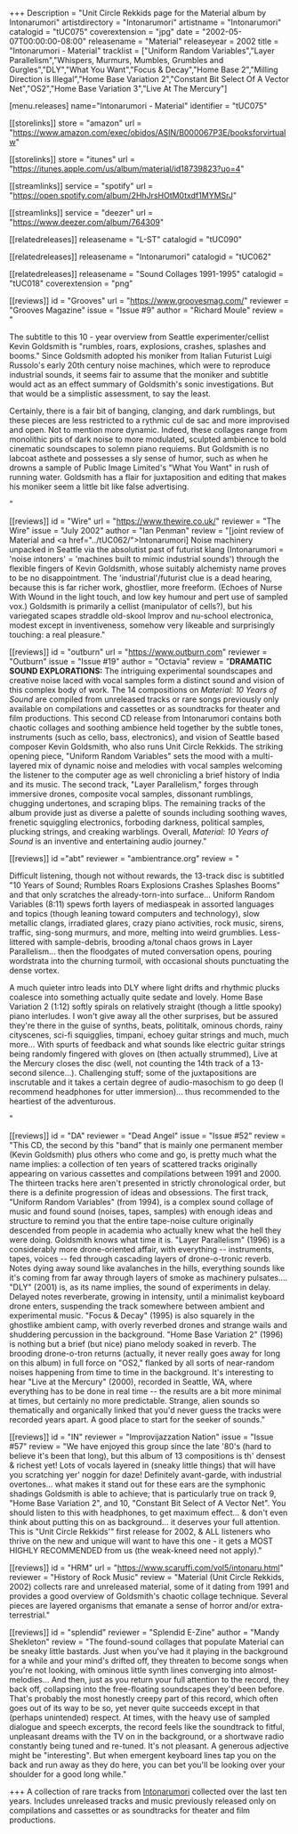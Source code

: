 +++
Description = "Unit Circle Rekkids page for the Material album by Intonarumori"
artistdirectory = "Intonarumori"
artistname = "Intonarumori"
catalogid = "tUC075"
coverextension = "jpg"
date = "2002-05-07T00:00:00-08:00"
releasename = "Material"
releaseyear = 2002
title = "Intonarumori - Material"
tracklist = ["Uniform Random Variables","Layer Parallelism","Whispers, Murmurs, Mumbles, Grumbles and Gurgles","DLY","What You Want","Focus & Decay","Home Base 2","Milling Direction is Illegal","Home Base Variation 2","Constant Bit Select Of A Vector Net","OS2","Home Base Variation 3","Live At The Mercury"]

[menu.releases]
	name="Intonarumori - Material"
	identifier = "tUC075"

[[storelinks]]
	store = "amazon"
	url = "https://www.amazon.com/exec/obidos/ASIN/B000067P3E/booksforvirtualw"

[[storelinks]]
	store = "itunes"
	url = "https://itunes.apple.com/us/album/material/id18739823?uo=4"

[[streamlinks]]
	service = "spotify"
	url = "https://open.spotify.com/album/2HhJrsHOtM0txdf1MYMSrJ"

[[streamlinks]]
	service = "deezer"
	url = "https://www.deezer.com/album/764309"


[[relatedreleases]]
	releasename = "L-ST"
	catalogid = "tUC090"

[[relatedreleases]]
	releasename = "Intonarumori"
	catalogid = "tUC062"

[[relatedreleases]]
	releasename = "Sound Collages 1991-1995"
	catalogid = "tUC018"
	coverextension = "png"


[[reviews]]
	id = "Grooves"
	url = "https://www.groovesmag.com/"
	reviewer = "Grooves Magazine"
	issue = "Issue #9"
    author = "Richard Moule"
	review = "<p>The subtitle to this 10 - year overview from Seattle experimenter/cellist Kevin Goldsmith is &quot;rumbles, roars, explosions, crashes, splashes and booms.&quot; Since Goldsmith adopted his moniker from Italian Futurist Luigi Russolo's early 20th century noise machines, which were to reproduce industrial sounds, it seems fair to assume that the moniker and subtitle would act as an effect summary of Goldsmith's sonic investigations. But that would be a simplistic assessment, to say the least.</p> <p>Certainly, there is a fair bit of banging, clanging, and dark rumblings, but these pieces are less restricted to a rythmic cul de sac and more improvised and open. Not to mention more dynamic. Indeed, these collages range from monolithic pits of dark noise to more modulated, sculpted ambience to bold cinematic soundscapes to solemn piano requiems. But Goldsmith is no labcoat asthete and possesses a sly sense of humor, such as when he drowns a sample of Public Image Limited's &quot;What You Want&quot; in rush of running water. Goldsmith has a flair for juxtaposition and editing that makes his moniker seem a little bit like false advertising.</p>"

[[reviews]]
	id = "Wire"
	url = "https://www.thewire.co.uk/"
	reviewer = "The Wire"
	issue = "July 2002"
    author = "Ian Penman"
	review = "[joint review of Material and <a href=\"../tUC062/\">Intonarumori</a>] Noise machinery unpacked in Seattle via the absolutist past of futurist klang (Intonarumori = 'noise intoners' = 'machines built to mimic industrial sounds') through the flexible fingers of Kevin Goldsmith, whose suitably alchemisty name proves to be no disappointment. The 'industrial'/futurist clue is a dead hearing, because this is far richer work, ghostlier, more freeform. (Echoes of Nurse With Wound in the light touch, and low key humour and pert use of sampled vox.) Goldsmith is primarily a cellist (manipulator of cells?), but his variegated scapes straddle old-skool Improv and nu-school electronica, modest except in inventiveness, somehow very likeable and surprisingly touching: a real pleasure."

[[reviews]]
	id = "outburn"
	url = "https://www.outburn.com"
	reviewer = "Outburn"
    issue = "Issue #19"
    author = "Octavia"
	review = "<b>DRAMATIC SOUND EXPLORATIONS:</b> The intriguing experimental soundscapes and creative noise laced with vocal samples form a distinct sound and vision of this complex body of work. The 14 compositions on <i>Material: 10 Years of Sound</i> are compiled from unreleased tracks or rare songs previously only available on compilations and cassettes or as soundtracks for theater and film productions. This second CD release from Intonarumori contains both chaotic collages and soothing ambience held together by the subtle tones, instruments (such as cello, bass, electronics), and vision of Seattle based composer Kevin Goldsmith, who also runs Unit Circle Rekkids. The striking opening piece, &quot;Uniform Random Variables&quot; sets the mood with a multi-layered mix of dynamic noise and melodies with vocal samples welcoming the listener to the computer age as well chronicling a brief history of India and its music. The second track, &quot;Layer Parallelism,&quot; forges through immersive drones, composite vocal samples, dissonant rumblings, chugging undertones, and scraping blips. The remaining tracks of the album provide just as diverse a palette of sounds including soothing waves, frenetic squiggling electronics, forboding darkness, political samples, plucking strings, and creaking warblings. Overall, <i>Material: 10 Years of Sound</i> is an inventive and entertaining audio journey."

[[reviews]]
	id ="abt"
	reviewer = "ambientrance.org"
	review = "<p>Difficult listening, though not without rewards, the 13-track disc is subtitled \"10 Years of Sound; Rumbles Roars Explosions Crashes Splashes Booms\" and that only scratches the already-torn-into surface... Uniform Random Variables (8:11) spews forth layers of mediaspeak in assorted languages and topics (though leaning toward computers and technology), slow metallic clangs, irradiated glares, crazy piano activities, rock music, sirens, traffic, sing-song murmurs, and more, melting into weird grumblies. Less-littered with sample-debris, brooding a/tonal chaos grows in Layer Parallelism... then the floodgates of muted conversation opens, pouring wordstrata into the churning turmoil, with occasional shouts punctuating the dense vortex.</p> <p>A much quieter intro leads into DLY where light drifts and rhythmic plucks coalesce into something actually quite sedate and lovely. Home Base Variation 2 (1:12) softly spirals on relatively straight (though a little spooky) piano interludes. I won't give away all the other surprises, but be assured they're there in the guise of synths, beats, polititalk, ominous chords, rainy cityscenes, sci-fi squigglies, timpani, echoey guitar strings and much, much more... With spurts of feedback and what sounds like electric guitar strings being randomly fingered with gloves on (then actually strummed), Live at the Mercury closes the disc (well, not counting the 14th track of a 13-second silence...). Challenging stuff; some of the juxtapositions are inscrutable and it takes a certain degree of audio-masochism to go deep (I recommend headphones for utter immersion)... thus recommended to the heartiest of the adventurous.</p>"

[[reviews]]
	id = "DA"
	reviewer = "Dead Angel"
	issue = "Issue #52"
	review = "This CD, the second by this \"band\" that is mainly one permanent member (Kevin Goldsmith) plus others who come and go, is pretty much what the name implies: a collection of ten years of scattered tracks originally appearing on various cassettes and compilations between 1991 and 2000. The thirteen tracks here aren't presented in strictly chronological order, but there is a definite progression of ideas and obsessions. The first track, \"Uniform Random Variables\" (from 1994), is a complex sound collage of music and found sound (noises, tapes, samples) with enough ideas and structure to remind you that the entire tape-noise culture originally descended from people in academia who actually knew what the hell they were doing. Goldsmith knows what time it is. \"Layer Parallelism\" (1996) is a considerably more drone-oriented affair, with everything -- instruments, tapes, voices -- fed through cascading layers of drone-o-tronic reverb. Notes dying away sound like avalanches in the hills, everything sounds like it's coming from far away through layers of smoke as machinery pulsates.... \"DLY\" (2001) is, as its name implies, the sound of experiments in delay. Delayed notes reverberate, growing in intensity, until a minimalist keyboard drone enters, suspending the track somewhere between ambient and experimental music. \"Focus & Decay\" (1995) is also squarely in the ghostlike ambient camp, with overly reverbed drones and strange wails and shuddering percussion in the background. \"Home Base Variation 2\" (1996) is nothing but a brief (but nice) piano melody soaked in reverb. The brooding drone-o-tron returns (actually, it never really goes away for long on this album) in full force on \"OS2,\" flanked by all sorts of near-random noises happening from time to time in the background. It's interesting to hear \"Live at the Mercury\" (2000), recorded in Seattle, WA, where everything has to be done in real time -- the results are a bit more minimal at times, but certainly no more predictable. Strange, alien sounds so thematically and organically linked that you'd never guess the tracks were recorded years apart. A good place to start for the seeker of sounds."

[[reviews]]
	id = "IN"
	reviewer = "Improvijazzation Nation"
	issue = "Issue #57"
	review = "We have enjoyed this group since the late '80's (hard to believe it's been that long), but this album of 13 compositions is th' densest & richest yet! Lots of vocals layered in (sneaky little things) that will have you scratching yer' noggin for daze! Definitely avant-garde, with industrial overtones... what makes it stand out for these ears are the symphonic shadings Goldsmith is able to achieve; that is particularly true on track 9, \"Home Base Variation 2\", and 10, \"Constant Bit Select of A Vector Net\". You should listen to this with headphones, to get maximum effect... & don't even think about putting this on as background... it deserves your full attention. This is \"Unit Circle Rekkids'\" first release for 2002, & ALL listeners who thrive on the new and unique will want to have this one - it gets a MOST HIGHLY RECOMMENDED from us (the weak-kneed need not apply)."

[[reviews]]
	id = "HRM"
	url = "https://www.scaruffi.com/vol5/intonaru.html" 
	reviewer = "History of Rock Music"
	review = "Material (Unit Circle Rekkids, 2002) collects rare and unreleased material, some of it dating from 1991 and provides a good overview of Goldsmith's chaotic collage technique. Several pieces are layered organisms that emanate a sense of horror and/or extra-terrestrial."

[[reviews]]
	id = "splendid"
	reviewer = "Splendid E-Zine"
	author = "Mandy Shekleton"
	review = "The found-sound collages that populate Material can be sneaky little bastards. Just when you've had it playing in the background for a while and your mind's drifted off, they threaten to become songs when you're not looking, with ominous little synth lines converging into almost-melodies... And then, just as you return your full attention to the record, they back off, collapsing into the free-floating soundscapes they'd been before. That's probably the most honestly creepy part of this record, which often goes out of its way to be so, yet never quite succeeds except in that (perhaps unintended) respect. At times, with the heavy use of sampled dialogue and speech excerpts, the record feels like the soundtrack to fitful, unpleasant dreams with the TV on in the background, or a shortwave radio constantly being tuned and re-tuned. It's not pleasant. A generous adjective might be \"interesting\". But when emergent keyboard lines tap you on the back and run away as they do here, you can bet you'll be looking over your shoulder for a good long while."


+++
A collection of rare tracks from <a href="../../artists/Intonarumori/">Intonarumori</a> collected over the last  ten years. Includes unreleased tracks and music previously released only on  compilations and cassettes or as soundtracks for theater and film productions.
